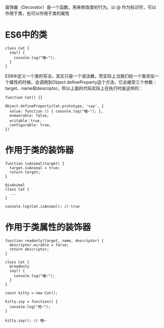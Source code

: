 装饰器（Decorator）是一个函数，用来修改类的行为。以 @ 作为标识符，可以作用于类，也可以作用于类的属性

# ES6中的类
```
class Cat {
  say() {
    console.log("喵~");
  }
}
```
ES6中定义一个类的写法，其实只是一个语法糖，而实际上当我们给一个类添加一个属性的时候，会调用到Object.defineProperty这个方法，它会接受三个参数：target、name和descriptor。所以上面的代码实际上在执行时是这样的：
```
function Cat() {}

Object.defineProperty(Cat.prototype, 'say', {
  value: function () { console.log("喵~"); },
  enmuerable: false,
  writable：true,
  configurable: true,
})
```

# 作用于类的装饰器
```
function isAnimal(target) {
  target.isAnimal = true;
  return target;
}

@isAnimal
class Cat {
  ...
}

console.log(Cat.isAnimal); // true
```

# 作用于类属性的装饰器
```
function readonly(target, name, descriptor) {
  descriptor.wirable = false;
  return descriptor;
}

class Cat {
  @readonly
  say() {
    console.log("喵~"); 
  }
}

const kitty = new Cat();

kitty.say = function() {
  console.log("旺~");
}

kitty.say(); // 喵~
```